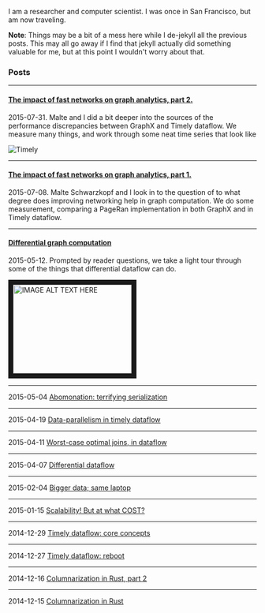 I am a researcher and computer scientist. I was once in San Francisco, but am now traveling.

**Note**: Things may be a bit of a mess here while I de-jekyll all the previous posts. This may all go away if I find that jekyll actually did something valuable for me, but at this point I wouldn't worry about that.


### Posts

---

#### [The impact of fast networks on graph analytics, part 2.](https://github.com/frankmcsherry/blog/blob/master/posts/2015-07-31.md)

2015-07-31.  Malte and I did a bit deeper into the sources of the performance discrepancies between GraphX and Timely dataflow. We measure many things, and work through some neat time series that look like

![Timely](https://github.com/frankmcsherry/blog/blob/master/assets/timeseries/pagerank/timely_uk_16x8_10g/caelum-401.png)

---

#### [The impact of fast networks on graph analytics, part 1.](https://github.com/frankmcsherry/blog/blob/master/posts/2015-07-08.md)

2015-07-08. Malte Schwarzkopf and I look in to the question of to what degree does improving networking help in graph computation. We do some measurement, comparing a PageRan implementation in both GraphX and in Timely dataflow.

---

#### [Differential graph computation](https://github.com/frankmcsherry/blob/master/blog/posts/2015-05-12.md)

2015-05-12. Prompted by reader questions, we take a light tour through some of the things that differential dataflow can do.

<a href="http://www.youtube.com/watch?feature=player_embedded&v=WO23WBji_Z0
" target="_blank"><img src="http://img.youtube.com/vi/WO23WBji_Z0/0.jpg"
alt="IMAGE ALT TEXT HERE" width="240" height="180" border="10" /></a>

---

2015-05-04 [Abomonation: terrifying serialization](https://github.com/frankmcsherry/blob/master/blog/posts/2015-05-04.md)

---

2015-04-19 [Data-parallelism in timely dataflow](https://github.com/frankmcsherry/blog/blob/master/posts/2015-04-19.md)

---

2015-04-11 [Worst-case optimal joins, in dataflow](https://github.com/frankmcsherry/blog/blob/master/posts/2015-04-11.md)

---

2015-04-07 [Differential dataflow](https://github.com/frankmcsherry/blog/blob/master/posts/2015-04-07.md)

---

2015-02-04 [Bigger data; same laptop](https://github.com/frankmcsherry/blog/blob/master/posts/2015-02-04.md)

---

2015-01-15 [Scalability! But at what COST?](https://github.com/frankmcsherry/blog/blob/master/posts/2015-01-15.md)

---

2014-12-29 [Timely dataflow: core concepts](https://github.com/frankmcsherry/blog/blob/master/posts/2015-12-29.md)

---

2014-12-27 [Timely dataflow: reboot](https://github.com/frankmcsherry/blog/blob/master/posts/2015-12-27.md)

---

2014-12-16 [Columnarization in Rust, part 2](https://github.com/frankmcsherry/blog/blob/master/posts/2015-12-16.md)

---

2014-12-15 [Columnarization in Rust](https://github.com/frankmcsherry/blog/blob/master/posts/2015-12-15.md)

